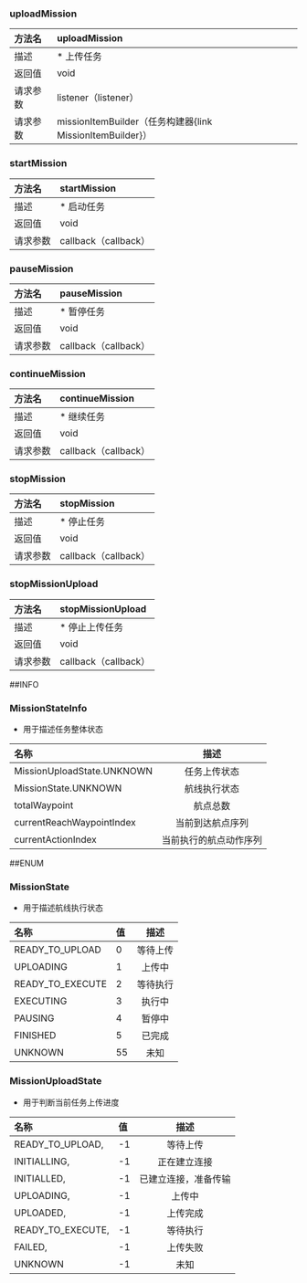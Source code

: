 ### uploadMission
|方法名|uploadMission|
| :--------  | :-----  |
|描述|* 上传任务|
|返回值|void|
|请求参数|listener（listener）
|请求参数|missionItemBuilder（任务构建器{link MissionItemBuilder}）
### startMission
|方法名|startMission|
| :--------  | :-----  |
|描述|* 启动任务|
|返回值|void|
|请求参数|callback（callback）
### pauseMission
|方法名|pauseMission|
| :--------  | :-----  |
|描述|* 暂停任务|
|返回值|void|
|请求参数|callback（callback）
### continueMission
|方法名|continueMission|
| :--------  | :-----  |
|描述|* 继续任务|
|返回值|void|
|请求参数|callback（callback）
### stopMission
|方法名|stopMission|
| :--------  | :-----  |
|描述|* 停止任务|
|返回值|void|
|请求参数|callback（callback）
### stopMissionUpload
|方法名|stopMissionUpload|
| :--------  | :-----  |
|描述|* 停止上传任务|
|返回值|void|
|请求参数|callback（callback）
##INFO
### MissionStateInfo
* 用于描述任务整体状态

|名称|描述|
| :--------  | :----:  |
|MissionUploadState.UNKNOWN|任务上传状态|
|MissionState.UNKNOWN|航线执行状态|
|totalWaypoint|航点总数|
|currentReachWaypointIndex|当前到达航点序列|
|currentActionIndex|当前执行的航点动作序列|
##ENUM

### MissionState
* 用于描述航线执行状态

|名称|值|描述|
| :--------  | :-----  | :----:  |
|READY_TO_UPLOAD|0|等待上传|
|UPLOADING|1|上传中|
|READY_TO_EXECUTE|2|等待执行|
|EXECUTING|3|执行中|
|PAUSING|4|暂停中|
|FINISHED|5|已完成|
|UNKNOWN|55|未知|
### MissionUploadState
* 用于判断当前任务上传进度

|名称|值|描述|
| :--------  | :-----  | :----:  |
|READY_TO_UPLOAD,|-1|等待上传|
|INITIALLING,|-1|正在建立连接|
|INITIALLED,|-1|已建立连接，准备传输|
|UPLOADING,|-1|上传中|
|UPLOADED,|-1|上传完成|
|READY_TO_EXECUTE,|-1|等待执行|
|FAILED,|-1|上传失败|
|UNKNOWN|-1|未知|
